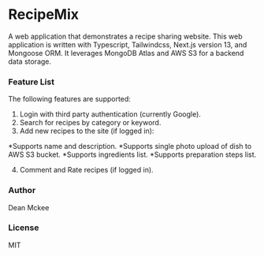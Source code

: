 # RecipeMix
A web application that demonstrates a recipe sharing website.
This web application is written with Typescript, Tailwindcss, Next.js version 13, and Mongoose ORM. It leverages MongoDB Atlas and AWS S3 for a backend data storage.

### Feature List
The following features are supported:

1. Login with third party authentication (currently Google).
2. Search for recipes by category or keyword.
3. Add new recipes to the site (if logged in):

  *Supports name and description.
  *Supports single photo upload of dish to AWS S3 bucket.
  *Supports ingredients list.
  *Supports preparation steps list.

4. Comment and Rate recipes (if logged in).

### Author
Dean Mckee

### License
MIT
